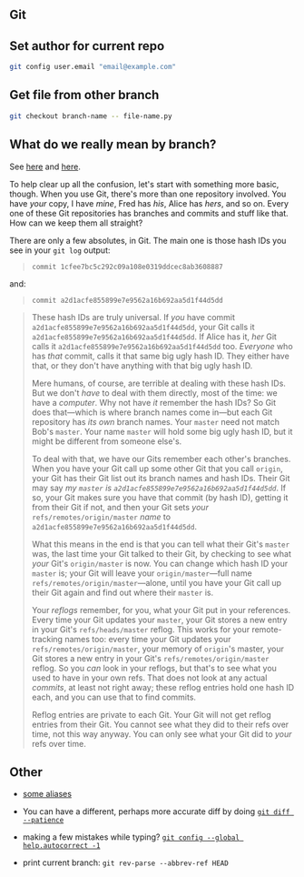 ## Git

## Set author for current repo

```sh
git config user.email "email@example.com"
```

## Get file from other branch

```sh
git checkout branch-name -- file-name.py
```

## What do we really mean by branch?

See [here](https://stackoverflow.com/questions/25068543/what-exactly-do-we-mean-by-branch) and [here](https://stackoverflow.com/a/58020183/1446845).

To help clear up all the confusion, let's start with something more basic, though. When you use Git, there's more than one repository involved. You have _your_ copy, I have _mine_, Fred has _his_, Alice has _hers_, and so on. Every one of these Git repositories has branches and commits and stuff like that. How can we keep them all straight?

There are only a few absolutes, in Git. The main one is those hash IDs you see in your `git log` output:

>     commit 1cfee7bc5c292c09a108e0319ddcec8ab3608887

and:

>     commit a2d1acfe855899e7e9562a16b692aa5d1f44d5dd

> These hash IDs are truly universal. If _you_ have commit `a2d1acfe855899e7e9562a16b692aa5d1f44d5dd`, your Git calls it `a2d1acfe855899e7e9562a16b692aa5d1f44d5dd`. If Alice has it, _her_ Git calls it `a2d1acfe855899e7e9562a16b692aa5d1f44d5dd` too. _Everyone_ who has _that_ commit, calls it that same big ugly hash ID. They either have that, or they don't have anything with that big ugly hash ID.
>
> Mere humans, of course, are terrible at dealing with these hash IDs. But we don't _have_ to deal with them directly, most of the time: we have a _computer_. Why not have _it_ remember the hash IDs? So Git does that—which is where branch names come in—but each Git repository has _its own_ branch names. Your `master` need not match Bob's `master`. Your name `master` will hold some big ugly hash ID, but it might be different from someone else's.
>
> To deal with that, we have our Gits remember each other's branches. When you have your Git call up some other Git that you call `origin`, your Git has their Git list out its branch names and hash IDs. Their Git may say _my `master` is `a2d1acfe855899e7e9562a16b692aa5d1f44d5dd`_. If so, your Git makes sure you have that commit (by hash ID), getting it from their Git if not, and then your Git sets _your_ `refs/remotes/origin/master` _name_ to `a2d1acfe855899e7e9562a16b692aa5d1f44d5dd`.
>
> What this means in the end is that you can tell what their Git's `master` was, the last time your Git talked to their Git, by checking to see what _your_ Git's `origin/master` is now. You can change which hash ID your `master` is; your Git will leave your `origin/master`—full name `refs/remotes/origin/master`—alone, until you have your Git call up their Git again and find out where their `master` is.
>
> Your _reflogs_ remember, for you, what your Git put in your references. Every time your Git updates your `master`, your Git stores a new entry in your Git's `refs/heads/master` reflog. This works for your remote-tracking names too: every time your Git updates your `refs/remotes/origin/master`, your memory of `origin`'s master, your Git stores a new entry in your Git's `refs/remotes/origin/master` reflog. So you _can_ look in your reflogs, but that's to see what you used to have in your own refs. That does not look at any actual _commits_, at least not right away; these reflog entries hold one hash ID each, and you can use that to find commits.
>
> Reflog entries are private to each Git. Your Git will not get reflog entries from their Git. You cannot see what they did to their refs over time, not this way anyway. You can only see what your Git did to _your_ refs over time.

## Other

- [some aliases](https://github.com/Bash-it/bash-it/blob/master/aliases/available/git.aliases.bash)

- You can have a different, perhaps more accurate diff by doing [`git diff --patience`](https://stackoverflow.com/a/36551123/1446845)

- making a few mistakes while typing? [`git config --global help.autocorrect -1`](https://twitter.com/kuizinas/status/1155862466489999362)

- print current branch: `git rev-parse --abbrev-ref HEAD`
